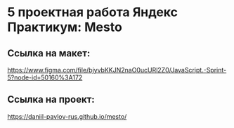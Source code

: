 # 5 проектная работа Яндекс Практикум: Mesto

## Ссылка на макет: 
https://www.figma.com/file/bjyvbKKJN2naO0ucURl2Z0/JavaScript.-Sprint-5?node-id=50160%3A172

## Ссылка на проект:
https://daniil-pavlov-rus.github.io/mesto/

